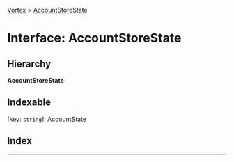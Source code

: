[Vortex](../README.md) > [AccountStoreState](../interfaces/accountstorestate.md)

# Interface: AccountStoreState

## Hierarchy

**AccountStoreState**

## Indexable

\[key: `string`\]:&nbsp;[AccountState](../#accountstate)
## Index

---

